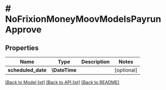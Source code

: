 # # NoFrixionMoneyMoovModelsPayrunApprove

## Properties

Name | Type | Description | Notes
------------ | ------------- | ------------- | -------------
**scheduled_date** | **\DateTime** |  | [optional]

[[Back to Model list]](../../README.md#models) [[Back to API list]](../../README.md#endpoints) [[Back to README]](../../README.md)
